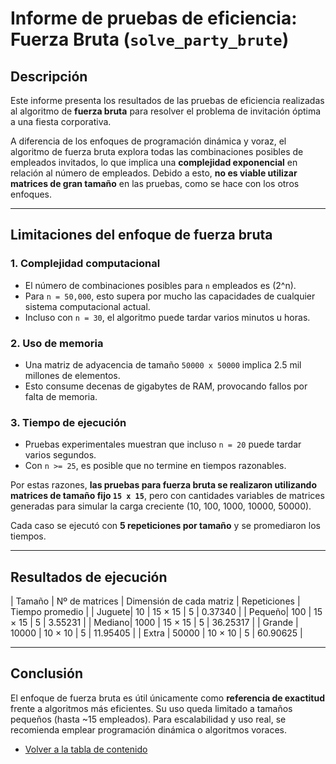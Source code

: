 # Informe de pruebas de eficiencia: Fuerza Bruta (`solve_party_brute`)

## Descripción

Este informe presenta los resultados de las pruebas de eficiencia realizadas al algoritmo de **fuerza bruta** para resolver el problema de invitación óptima a una fiesta corporativa.

A diferencia de los enfoques de programación dinámica y voraz, el algoritmo de fuerza bruta explora todas las combinaciones posibles de empleados invitados, lo que implica una **complejidad exponencial** en relación al número de empleados. Debido a esto, **no es viable utilizar matrices de gran tamaño** en las pruebas, como se hace con los otros enfoques.

---

## Limitaciones del enfoque de fuerza bruta

### 1. Complejidad computacional
- El número de combinaciones posibles para `n` empleados es \(2^n\).
- Para `n = 50,000`, esto supera por mucho las capacidades de cualquier sistema computacional actual.
- Incluso con `n = 30`, el algoritmo puede tardar varios minutos u horas.

### 2. Uso de memoria
- Una matriz de adyacencia de tamaño `50000 x 50000` implica 2.5 mil millones de elementos.
- Esto consume decenas de gigabytes de RAM, provocando fallos por falta de memoria.

### 3. Tiempo de ejecución
- Pruebas experimentales muestran que incluso `n = 20` puede tardar varios segundos.
- Con `n >= 25`, es posible que no termine en tiempos razonables.

Por estas razones, **las pruebas para fuerza bruta se realizaron utilizando matrices de tamaño fijo `15 x 15`**, pero con cantidades variables de matrices generadas para simular la carga creciente (10, 100, 1000, 10000, 50000).

Cada caso se ejecutó con **5 repeticiones por tamaño** y se promediaron los tiempos.

---

## Resultados de ejecución

| Tamaño | Nº de matrices | Dimensión de cada matriz | Repeticiones | Tiempo promedio  |
| Juguete|    10          |       15 × 15            | 5            |   0.37340        |
| Pequeño|    100         |       15 × 15            | 5            |   3.55231        |
| Mediano|    1000        |       15 × 15            | 5            |   36.25317       |
| Grande |    10000       |       10 × 10            | 5            |   11.95405       |
| Extra  |    50000       |       10 × 10            | 5            |   60.90625       |        

---

## Conclusión

El enfoque de fuerza bruta es útil únicamente como **referencia de exactitud** frente a algoritmos más eficientes. Su uso queda limitado a tamaños pequeños (hasta ~15 empleados). Para escalabilidad y uso real, se recomienda emplear programación dinámica o algoritmos voraces.

- [Volver a la tabla de contenido](/docs/Readme.md)
